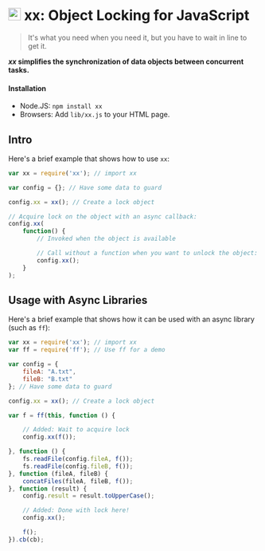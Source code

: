 # <img src="http://f.cl.ly/items/3K113g321o0n0W0Y0Z33/Fast%20Forward%20Icon%20in%2032x32%20px.png" width=25 height=25> xx: Object Locking for JavaScript

> It's what you need when you need it, but you have to wait in line to get it.

***xx* simplifies the synchronization of data objects between concurrent tasks.**

#### Installation

- Node.JS: `npm install xx`
- Browsers: Add `lib/xx.js` to your HTML page.

## Intro

Here's a brief example that shows how to use `xx`:

```javascript
var xx = require('xx'); // import xx

var config = {}; // Have some data to guard

config.xx = xx(); // Create a lock object

// Acquire lock on the object with an async callback:
config.xx(
	function() {
		// Invoked when the object is available

		// Call without a function when you want to unlock the object:
		config.xx();
	}
);
```

## Usage with Async Libraries

Here's a brief example that shows how it can be used with an async library (such as `ff`):

```javascript
var xx = require('xx'); // import xx
var ff = require('ff'); // Use ff for a demo

var config = {
	fileA: "A.txt",
	fileB: "B.txt"
}; // Have some data to guard

config.xx = xx(); // Create a lock object

var f = ff(this, function () {

	// Added: Wait to acquire lock
	config.xx(f());

}, function () {
    fs.readFile(config.fileA, f());
    fs.readFile(config.fileB, f());
}, function (fileA, fileB) {
    concatFiles(fileA, fileB, f());
}, function (result) {
	config.result = result.toUpperCase();

	// Added: Done with lock here!
	config.xx();

    f();
}).cb(cb);
```


